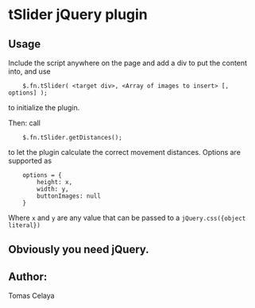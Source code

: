 # tSlider jQuery plugin

## Usage

Include the script anywhere on the page and add a div to put the content into, and use 

        $.fn.tSlider( <target div>, <Array of images to insert> [, options] );
to initialize the plugin.

Then: call 

        $.fn.tSlider.getDistances();

to let the plugin calculate the correct movement distances. Options are supported as 

        options = {
            height: x,
            width: y,
            buttonImages: null
        }

Where `x` and `y` are any value that can be passed to a `jQuery.css({object literal})`

## Obviously you need jQuery.

## Author:

Tomas Celaya
